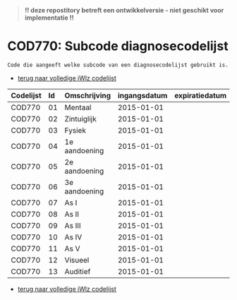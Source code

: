 > **!! deze repostitory betreft een ontwikkelversie - niet geschikt voor implementatie !!**	
# COD770: Subcode diagnosecodelijst	
	Code die aangeeft welke subcode van een diagnosecodelijst gebruikt is.	

* [terug naar volledige iWlz codelijst](../../iWlz-codelijsten.md)

|Codelijst|Id|Omschrijving|ingangsdatum|expiratiedatum|mutatiedatum|mutatie|	
|:--|:--|:--|:--|:--|:--|:--|	
|	COD770	|	01	|	Mentaal	|	2015-01-01	|		|		|		|
|	COD770	|	02	|	Zintuiglijk	|	2015-01-01	|		|		|		|
|	COD770	|	03	|	Fysiek	|	2015-01-01	|		|		|		|
|	COD770	|	04	|	1e aandoening	|	2015-01-01	|		|		|		|
|	COD770	|	05	|	2e aandoening	|	2015-01-01	|		|		|		|
|	COD770	|	06	|	3e aandoening	|	2015-01-01	|		|		|		|
|	COD770	|	07	|	As I	|	2015-01-01	|		|		|		|
|	COD770	|	08	|	As II	|	2015-01-01	|		|		|		|
|	COD770	|	09	|	As III	|	2015-01-01	|		|		|		|
|	COD770	|	10	|	As IV	|	2015-01-01	|		|		|		|
|	COD770	|	11	|	As V	|	2015-01-01	|		|		|		|
|	COD770	|	12	|	Visueel	|	2015-01-01	|		|		|		|
|	COD770	|	13	|	Auditief	|	2015-01-01	|		|		|		|

* [terug naar volledige iWlz codelijst](../../iWlz-codelijsten.md)
